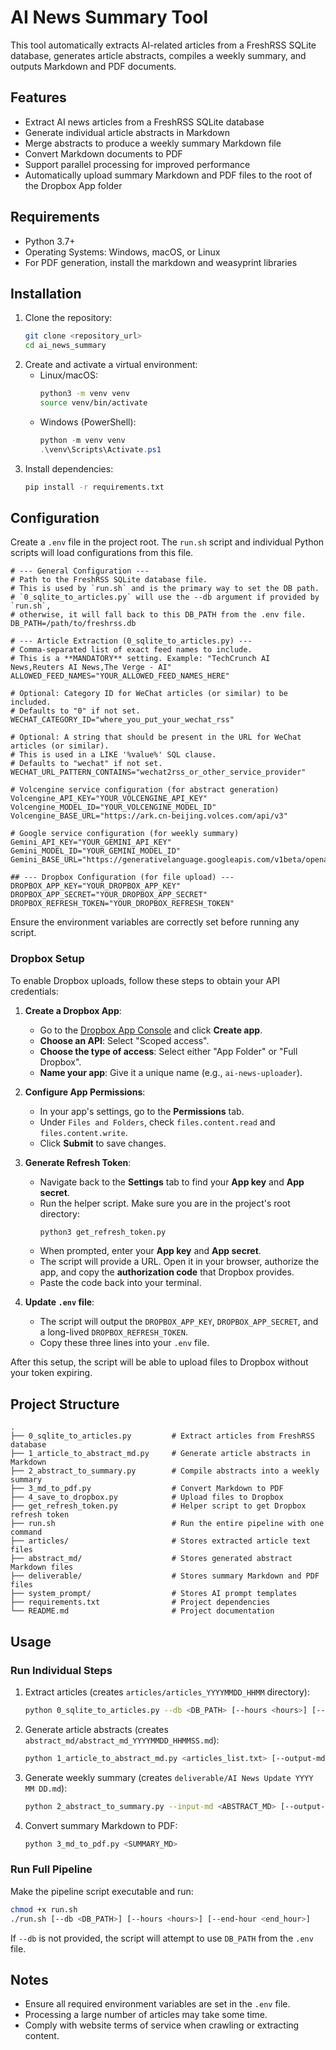 # AI News Summary Tool

This tool automatically extracts AI-related articles from a FreshRSS SQLite database, generates article abstracts, compiles a weekly summary, and outputs Markdown and PDF documents.

## Features

- Extract AI news articles from a FreshRSS SQLite database
- Generate individual article abstracts in Markdown
- Merge abstracts to produce a weekly summary Markdown file
- Convert Markdown documents to PDF
- Support parallel processing for improved performance
- Automatically upload summary Markdown and PDF files to the root of the Dropbox App folder

## Requirements

- Python 3.7+
- Operating Systems: Windows, macOS, or Linux
- For PDF generation, install the markdown and weasyprint libraries

## Installation

1. Clone the repository:
   ```bash
   git clone <repository_url>
   cd ai_news_summary
   ```
2. Create and activate a virtual environment:
   - Linux/macOS:
     ```bash
     python3 -m venv venv
     source venv/bin/activate
     ```
   - Windows (PowerShell):
     ```powershell
     python -m venv venv
     .\venv\Scripts\Activate.ps1
     ```
3. Install dependencies:
   ```bash
   pip install -r requirements.txt
   ```

## Configuration

Create a `.env` file in the project root. The `run.sh` script and individual Python scripts will load configurations from this file.

```dotenv
# --- General Configuration ---
# Path to the FreshRSS SQLite database file.
# This is used by `run.sh` and is the primary way to set the DB path.
# `0_sqlite_to_articles.py` will use the --db argument if provided by `run.sh`,
# otherwise, it will fall back to this DB_PATH from the .env file.
DB_PATH=/path/to/freshrss.db

# --- Article Extraction (0_sqlite_to_articles.py) ---
# Comma-separated list of exact feed names to include.
# This is a **MANDATORY** setting. Example: "TechCrunch AI News,Reuters AI News,The Verge - AI"
ALLOWED_FEED_NAMES="YOUR_ALLOWED_FEED_NAMES_HERE"

# Optional: Category ID for WeChat articles (or similar) to be included.
# Defaults to "0" if not set.
WECHAT_CATEGORY_ID="where_you_put_your_wechat_rss"

# Optional: A string that should be present in the URL for WeChat articles (or similar).
# This is used in a LIKE '%value%' SQL clause.
# Defaults to "wechat" if not set.
WECHAT_URL_PATTERN_CONTAINS="wechat2rss_or_other_service_provider"

# Volcengine service configuration (for abstract generation)
Volcengine_API_KEY="YOUR_VOLCENGINE_API_KEY"
Volcengine_MODEL_ID="YOUR_VOLCENGINE_MODEL_ID"
Volcengine_BASE_URL="https://ark.cn-beijing.volces.com/api/v3"

# Google service configuration (for weekly summary)
Gemini_API_KEY="YOUR_GEMINI_API_KEY"
Gemini_MODEL_ID="YOUR_GEMINI_MODEL_ID"
Gemini_BASE_URL="https://generativelanguage.googleapis.com/v1beta/openai/"

## --- Dropbox Configuration (for file upload) ---
DROPBOX_APP_KEY="YOUR_DROPBOX_APP_KEY"
DROPBOX_APP_SECRET="YOUR_DROPBOX_APP_SECRET"
DROPBOX_REFRESH_TOKEN="YOUR_DROPBOX_REFRESH_TOKEN"
```

Ensure the environment variables are correctly set before running any script.

### Dropbox Setup

To enable Dropbox uploads, follow these steps to obtain your API credentials:

1.  **Create a Dropbox App**:
    *   Go to the [Dropbox App Console](https://www.dropbox.com/developers/apps) and click **Create app**.
    *   **Choose an API**: Select "Scoped access".
    *   **Choose the type of access**: Select either "App Folder" or "Full Dropbox".
    *   **Name your app**: Give it a unique name (e.g., `ai-news-uploader`).

2.  **Configure App Permissions**:
    *   In your app's settings, go to the **Permissions** tab.
    *   Under `Files and Folders`, check `files.content.read` and `files.content.write`.
    *   Click **Submit** to save changes.

3.  **Generate Refresh Token**:
    *   Navigate back to the **Settings** tab to find your **App key** and **App secret**.
    *   Run the helper script. Make sure you are in the project's root directory:
        ```bash
        python3 get_refresh_token.py
        ```
    *   When prompted, enter your **App key** and **App secret**.
    *   The script will provide a URL. Open it in your browser, authorize the app, and copy the **authorization code** that Dropbox provides.
    *   Paste the code back into your terminal.

4.  **Update `.env` file**:
    *   The script will output the `DROPBOX_APP_KEY`, `DROPBOX_APP_SECRET`, and a long-lived `DROPBOX_REFRESH_TOKEN`.
    *   Copy these three lines into your `.env` file.

After this setup, the script will be able to upload files to Dropbox without your token expiring.

## Project Structure

```
.
├── 0_sqlite_to_articles.py         # Extract articles from FreshRSS database
├── 1_article_to_abstract_md.py     # Generate article abstracts in Markdown
├── 2_abstract_to_summary.py        # Compile abstracts into a weekly summary
├── 3_md_to_pdf.py                  # Convert Markdown to PDF
├── 4_save_to_dropbox.py            # Upload files to Dropbox
├── get_refresh_token.py            # Helper script to get Dropbox refresh token
├── run.sh                          # Run the entire pipeline with one command
├── articles/                       # Stores extracted article text files
├── abstract_md/                    # Stores generated abstract Markdown files
├── deliverable/                    # Stores summary Markdown and PDF files
├── system_prompt/                  # Stores AI prompt templates
├── requirements.txt                # Project dependencies
└── README.md                       # Project documentation
```

## Usage

### Run Individual Steps

1. Extract articles (creates `articles/articles_YYYYMMDD_HHMM` directory):
   ```bash
   python 0_sqlite_to_articles.py --db <DB_PATH> [--hours <hours>] [--end-hour <end_hour>]
   ```
2. Generate article abstracts (creates `abstract_md/abstract_md_YYYYMMDD_HHMMSS.md`):
   ```bash
   python 1_article_to_abstract_md.py <articles_list.txt> [--output-md <OUTPUT_MD>]
   ```
3. Generate weekly summary (creates `deliverable/AI News Update YYYY MM DD.md`):
   ```bash
   python 2_abstract_to_summary.py --input-md <ABSTRACT_MD> [--output-md <OUTPUT_MD>]
   ```
4. Convert summary Markdown to PDF:
   ```bash
   python 3_md_to_pdf.py <SUMMARY_MD>
   ```

### Run Full Pipeline

Make the pipeline script executable and run:

```bash
chmod +x run.sh
./run.sh [--db <DB_PATH>] [--hours <hours>] [--end-hour <end_hour>]
```

If `--db` is not provided, the script will attempt to use `DB_PATH` from the `.env` file.

## Notes

- Ensure all required environment variables are set in the `.env` file.
- Processing a large number of articles may take some time.
- Comply with website terms of service when crawling or extracting content.